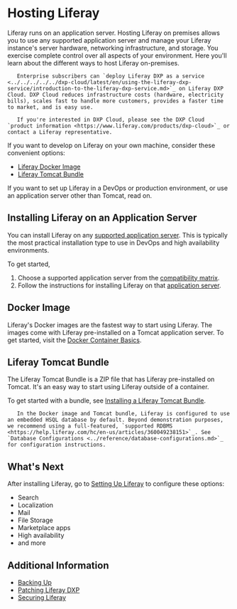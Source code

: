 # Hosting Liferay

Liferay runs on an application server. Hosting Liferay on premises allows you to use any supported application server and manage your Liferay instance's server hardware, networking infrastructure, and storage. You exercise complete control over all aspects of your environment. Here you'll learn about the different ways to host Liferay on-premises.

```note::
   Enterprise subscribers can `deploy Liferay DXP as a service <../../../../../dxp-cloud/latest/en/using-the-liferay-dxp-service/introduction-to-the-liferay-dxp-service.md>`_ on Liferay DXP Cloud. DXP Cloud reduces infrastructure costs (hardware, electricity bills), scales fast to handle more customers, provides a faster time to market, and is easy use.

   If you're interested in DXP Cloud, please see the DXP Cloud `product information <https://www.liferay.com/products/dxp-cloud>`_ or contact a Liferay representative.
```

If you want to develop on Liferay on your own machine, consider these convenient options:

* [Liferay Docker Image](#docker-image)
* [Liferay Tomcat Bundle](#liferay-tomcat-bundle)

If you want to set up Liferay in a DevOps or production environment, or use an application server other than Tomcat, read on.

## Installing Liferay on an Application Server

You can install Liferay on any [supported application server](https://help.liferay.com/hc/en-us/articles/360049238151). This is typically the most practical installation type to use in DevOps and high availability environments.

To get started,

1. Choose a supported application server from the [compatibility matrix](https://help.liferay.com/hc/en-us/articles/360049238151).
1. Follow the instructions for installing Liferay on that [application server](./installing_liferay_on_an_application_server.html).

## Docker Image

Liferay's Docker images are the fastest way to start using Liferay. The images come with Liferay pre-installed on a Tomcat application server. To get started, visit the [Docker Container Basics](./using-liferay-docker-images/docker-container-basics.md).

## Liferay Tomcat Bundle

The Liferay Tomcat Bundle is a ZIP file that has Liferay pre-installed on Tomcat. It's an easy way to start using Liferay outside of a container.

To get started with a bundle, see [Installing a Liferay Tomcat Bundle](./installing-a-liferay-tomcat-bundle.md).

```warning::
   In the Docker image and Tomcat bundle, Liferay is configured to use an embedded HSQL database by default. Beyond demonstration purposes, we recommend using a full-featured, `supported RDBMS <https://help.liferay.com/hc/en-us/articles/360049238151>`_. See `Database Configurations <../reference/database-configurations.md>`_ for configuration instructions.
```

## What's Next 

After installing Liferay, go to [Setting Up Liferay](../setting_up_liferay_dxp.html) to configure these options:

* Search
* Localization
* Mail 
* File Storage
* Marketplace apps
* High availability
* and more

## Additional Information

* [Backing Up](../maintaining-a-liferay-dxp-installation/backing-up.md)
* [Patching Liferay DXP](../maintaining-a-liferay-dxp-installation/patching-liferay/patching-liferay.md)
* [Securing Liferay](../securing-liferay/securing-liferay.md)